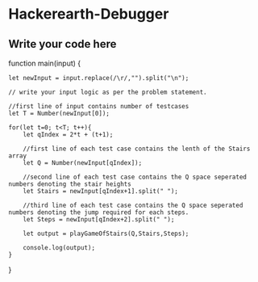 # Hackerearth-Debugger




##  Write your code here

function main(input) {
   
    let newInput = input.replace(/\r/,"").split("\n");
    
    // write your input logic as per the problem statement.

    //first line of input contains number of testcases
    let T = Number(newInput[0]);
   
    for(let t=0; t<T; t++){
        let qIndex = 2*t + (t+1);

        //first line of each test case contains the lenth of the Stairs array 
        let Q = Number(newInput[qIndex]);
        
        //second line of each test case contains the Q space seperated numbers denoting the stair heights
        let Stairs = newInput[qIndex+1].split(" ");
        
        //third line of each test case contains the Q space seperated numbers denoting the jump required for each steps.
        let Steps = newInput[qIndex+2].split(" ");
      
        let output = playGameOfStairs(Q,Stairs,Steps);

        console.log(output);
    }
}